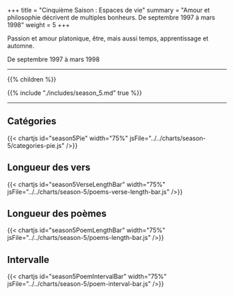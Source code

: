 +++
title = "Cinquième Saison : Espaces de vie"
summary = "Amour et philosophie décrivent de multiples bonheurs. De septembre 1997 à mars 1998"
weight = 5
+++

Passion et amour platonique, être, mais aussi temps, apprentissage et automne.

De septembre 1997 à mars 1998

---
{{% children  %}}

{{% include "./includes/season_5.md" true %}}

---
## Catégories
{{< chartjs id="season5Pie" width="75%" jsFile="../../charts/season-5/categories-pie.js" />}}
## Longueur des vers
{{< chartjs id="season5VerseLengthBar" width="75%" jsFile="../../charts/season-5/poems-verse-length-bar.js" />}}
## Longueur des poèmes
{{< chartjs id="season5PoemLengthBar" width="75%" jsFile="../../charts/season-5/poems-length-bar.js" />}}
## Intervalle
{{< chartjs id="season5PoemIntervalBar" width="75%" jsFile="../../charts/season-5/poem-interval-bar.js" />}}
